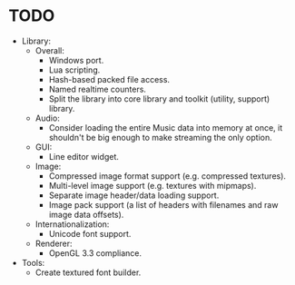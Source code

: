 # TODO
* Library:
	* Overall:
		- Windows port.
		- Lua scripting.
		- Hash-based packed file access.
		- Named realtime counters.
		- Split the library into core library and toolkit (utility, support) library.
	* Audio:
		- Consider loading the entire Music data into memory at once, it shouldn't be big enough to make streaming the only option.
	* GUI:
		- Line editor widget.
	* Image:
		- Compressed image format support (e.g. compressed textures).
		- Multi-level image support (e.g. textures with mipmaps).
		- Separate image header/data loading support.
		- Image pack support (a list of headers with filenames and raw image data offsets).
	* Internationalization:
		- Unicode font support.
	* Renderer:
		- OpenGL 3.3 compliance.
* Tools:
	- Create textured font builder.
